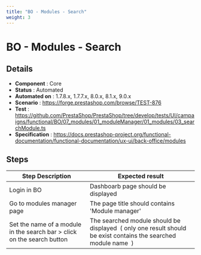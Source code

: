```yaml
---
title: "BO - Modules - Search"
weight: 3
---
```


# BO - Modules - Search
## Details
* **Component** : Core
* **Status** : Automated
* **Automated on** : 1.7.8.x, 1.7.7.x, 8.0.x, 8.1.x, 9.0.x
* **Scenario** : https://forge.prestashop.com/browse/TEST-876
* **Test** : https://github.com/PrestaShop/PrestaShop/tree/develop/tests/UI/campaigns/functional/BO/07_modules/01_moduleManager/01_modules/03_searchModule.ts
* **Specification** : https://docs.prestashop-project.org/functional-documentation/functional-documentation/ux-ui/back-office/modules

## Steps
| Step Description | Expected result |
| ----- | ----- |
| Login in BO | Dashboarb page should be displayed |
| Go to modules manager page | The page title should contains 'Module manager' |
| Set the name of a module in the search bar > click on the search button | The searched module should be displayed  ( only one result should be exist contains the searched module name  ) |
